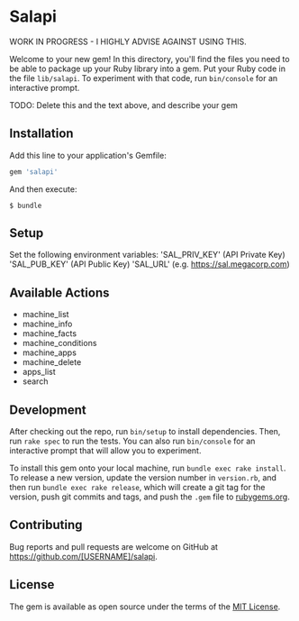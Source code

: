 # Salapi

WORK IN PROGRESS - I HIGHLY ADVISE AGAINST USING THIS.

Welcome to your new gem! In this directory, you'll find the files you need to be able to package up your Ruby library into a gem. Put your Ruby code in the file `lib/salapi`. To experiment with that code, run `bin/console` for an interactive prompt.

TODO: Delete this and the text above, and describe your gem

## Installation

Add this line to your application's Gemfile:

```ruby
gem 'salapi'
```

And then execute:

    $ bundle

## Setup

Set the following environment variables:
'SAL_PRIV_KEY' (API Private Key)
'SAL_PUB_KEY' (API Public Key)
'SAL_URL' (e.g. https://sal.megacorp.com)

## Available Actions

- machine_list
- machine_info
- machine_facts
- machine_conditions
- machine_apps
- machine_delete
- apps_list
- search

## Development

After checking out the repo, run `bin/setup` to install dependencies. Then, run `rake spec` to run the tests. You can also run `bin/console` for an interactive prompt that will allow you to experiment.

To install this gem onto your local machine, run `bundle exec rake install`. To release a new version, update the version number in `version.rb`, and then run `bundle exec rake release`, which will create a git tag for the version, push git commits and tags, and push the `.gem` file to [rubygems.org](https://rubygems.org).

## Contributing

Bug reports and pull requests are welcome on GitHub at https://github.com/[USERNAME]/salapi.

## License

The gem is available as open source under the terms of the [MIT License](https://opensource.org/licenses/MIT).
